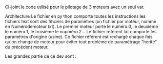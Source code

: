 Ci-joint le code utilisé pour le pilotage de 3 moteurs avec un seul var.

Architecture 
Le fichier en py thon comporte toutes les instructions
les fichiers text sont des fihciers de paramètres (un fichier par moteur, nommé en Numérodemoteur.txt). Le premier moteur porte le numéro 0, le deuxième le numéro 1, le troisième le nupméro 2...
Le fichier referent.txt comporte les paramétres d'origine (usine). Ce fichier référent est rechargé chaque fois qu'on change de moteur pour éviter tout problème de paramétrage "herité" du précédent moteur.



Les   grandes partie de ce dev sont :
